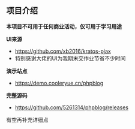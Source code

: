 ## 项目介绍
**本项目不可用于任何商业活动，仅可用于学习用途**

**UI来源** 
- https://github.com/xb2016/kratos-pjax
- 特别感谢大佬的UI为我期末交作业节省不少时间

**演示站点**
- https://demo.cooleryue.cn/phpblog

**完整源码**
- https://github.com/5261314/phpblog/releases

有空再补充详细点
